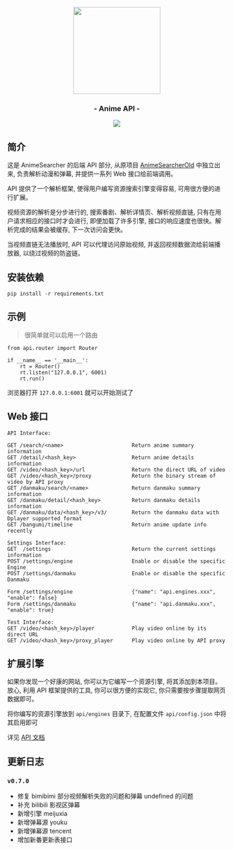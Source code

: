 <p align="center"><img src="https://ae01.alicdn.com/kf/U150c6f229b47468781c941fdd80545eak.png" width="200"></p>
<h3 align="center">- Anime API -</h3>
<p align="center">
<img src="https://img.shields.io/github/v/release/zaxtyson/Anime-API.svg?logo=bilibili">
</p>

## 简介

这是 AnimeSearcher 的后端 API 部分, 从原项目 [AnimeSearcherOld](https://github.com/zaxtyson/AnimeSearcherOld)
中独立出来, 负责解析动漫和弹幕, 并提供一系列 Web 接口给前端调用。

API 提供了一个解析框架, 使得用户编写资源搜索引擎变得容易, 可用很方便的进行扩展。

视频资源的解析是分步进行的, 搜索番剧、解析详情页、解析视频直链, 只有在用户请求相应的接口时才会进行,
即便加载了许多引擎, 接口的响应速度也很快。解析完成的结果会被缓存, 下一次访问会更快。

当视频直链无法播放时, API 可以代理访问原始视频, 并返回视频数据流给前端播放器, 以绕过视频的防盗链。

## 安装依赖

```
pip install -r requirements.txt
```

## 示例

> 很简单就可以启用一个路由

```
from api.router import Router

if __name__ == '__main__':
    rt = Router()
    rt.listen("127.0.0.1", 6001)
    rt.run()
```

浏览器打开 `127.0.0.1:6001` 就可以开始测试了

## Web 接口

```
API Interface:

GET /search/<name>                      Return anime summary information
GET /detail/<hash_key>                  Return anime details information
GET /video/<hash_key>/url               Return the direct URL of video
GET /video/<hash_key>/proxy             Return the binary stream of video by API proxy
GET /danmaku/search/<name>              Return danmaku summary information
GET /danmaku/detail/<hash_key>          Return danmaku details information
GET /danmaku/data/<hash_key>/v3/        Return the danmaku data with Dplayer supported format
GET /bangumi/timeline                   Return anime update info recently

Settings Interface:
GET  /settings                          Return the current settings information
POST /settings/engine                   Enable or disable the specific Engine
POST /settings/danmaku                  Enable or disable the specific Danmaku

Form /settings/engine                   {"name": "api.engines.xxx", "enable": false}
Form /settings/danmaku                  {"name": "api.danmaku.xxx", "enable": true}

Test Interface:
GET /video/<hash_key>/player            Play video online by its direct URL
GET /video/<hash_key>/proxy_player      Play video online by API proxy
```

## 扩展引擎

如果你发现一个好康的网站, 你可以为它编写一个资源引擎, 将其添加到本项目。放心, 利用 API 框架提供的工具, 你可以很方便的实现它, 你只需要按步骤提取网页数据即可。

将你编写的资源引擎放到 `api/engines` 目录下, 在配置文件 `api/config.json` 中将其启用即可

详见 [API 文档](https://anime-api.readthedocs.io/zh/latest/#)

## 更新日志

### `v0.7.0`

- 修复 bimibimi 部分视频解析失败的问题和弹幕 undefined 的问题
- 补充 bilibili 影视区弹幕
- 新增引擎 meijuxia
- 新增弹幕源 youku
- 新增弹幕源 tencent
- 增加新番更新表接口